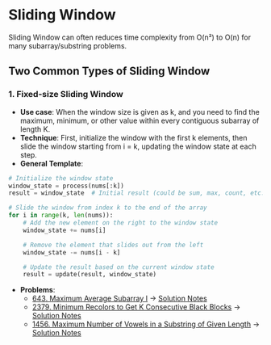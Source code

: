 # Sliding Window

Sliding Window can often reduces time complexity from O(n²) to O(n) for many subarray/substring problems.


## Two Common Types of Sliding Window

### 1. Fixed-size Sliding Window

- **Use case**: When the window size is given as k, and you need to find the maximum, minimum, or other value within every contiguous subarray of length K.
- **Technique**: First, initialize the window with the first k elements, then slide the window starting from i = k, updating the window state at each step.
- **General Template**:
```python
# Initialize the window state
window_state = process(nums[:k])
result = window_state  # Initial result (could be sum, max, count, etc.)

# Slide the window from index k to the end of the array
for i in range(k, len(nums)):
    # Add the new element on the right to the window state
    window_state += nums[i]

    # Remove the element that slides out from the left
    window_state -= nums[i - k]

    # Update the result based on the current window state
    result = update(result, window_state)
```

- **Problems**:
  - <a href="https://leetcode.com/problems/maximum-average-subarray-i/" target="_blank">643. Maximum Average Subarray I</a> → <a href="./problems/643-maximum-average-subarray.md" target="_blank">Solution Notes</a>
  - <a href="https://leetcode.com/problems/minimum-recolors-to-get-k-consecutive-black-blocks/" target="_blank">2379. Minimum Recolors to Get K Consecutive Black Blocks</a> → <a href="./problems/2379-minimum-recolors-to-get-k-consecutive-black-blocks.md" target="_blank">Solution Notes</a>
  - <a href="https://leetcode.com/problems/maximum-number-of-vowels-in-a-substring-of-given-length/" target="_blank">1456. Maximum Number of Vowels in a Substring of Given Length</a> → <a href="./problems/1456-maximum-number-of-vowels-in-a-substring-of-given-length.md" target="_blank">Solution Notes</a>
